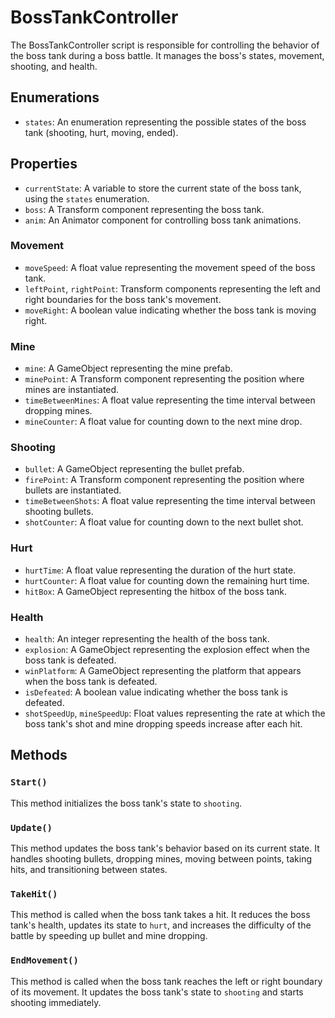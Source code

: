 # BossTankController

The BossTankController script is responsible for controlling the behavior of the boss tank during a boss battle. It manages the boss's states, movement, shooting, and health.

## Enumerations

- `states`: An enumeration representing the possible states of the boss tank (shooting, hurt, moving, ended).

## Properties

- `currentState`: A variable to store the current state of the boss tank, using the `states` enumeration.
- `boss`: A Transform component representing the boss tank.
- `anim`: An Animator component for controlling boss tank animations.

### Movement

- `moveSpeed`: A float value representing the movement speed of the boss tank.
- `leftPoint`, `rightPoint`: Transform components representing the left and right boundaries for the boss tank's movement.
- `moveRight`: A boolean value indicating whether the boss tank is moving right.

### Mine

- `mine`: A GameObject representing the mine prefab.
- `minePoint`: A Transform component representing the position where mines are instantiated.
- `timeBetweenMines`: A float value representing the time interval between dropping mines.
- `mineCounter`: A float value for counting down to the next mine drop.

### Shooting

- `bullet`: A GameObject representing the bullet prefab.
- `firePoint`: A Transform component representing the position where bullets are instantiated.
- `timeBetweenShots`: A float value representing the time interval between shooting bullets.
- `shotCounter`: A float value for counting down to the next bullet shot.

### Hurt

- `hurtTime`: A float value representing the duration of the hurt state.
- `hurtCounter`: A float value for counting down the remaining hurt time.
- `hitBox`: A GameObject representing the hitbox of the boss tank.

### Health

- `health`: An integer representing the health of the boss tank.
- `explosion`: A GameObject representing the explosion effect when the boss tank is defeated.
- `winPlatform`: A GameObject representing the platform that appears when the boss tank is defeated.
- `isDefeated`: A boolean value indicating whether the boss tank is defeated.
- `shotSpeedUp`, `mineSpeedUp`: Float values representing the rate at which the boss tank's shot and mine dropping speeds increase after each hit.

## Methods

### `Start()`

This method initializes the boss tank's state to `shooting`.

### `Update()`

This method updates the boss tank's behavior based on its current state. It handles shooting bullets, dropping mines, moving between points, taking hits, and transitioning between states.

### `TakeHit()`

This method is called when the boss tank takes a hit. It reduces the boss tank's health, updates its state to `hurt`, and increases the difficulty of the battle by speeding up bullet and mine dropping.

### `EndMovement()`

This method is called when the boss tank reaches the left or right boundary of its movement. It updates the boss tank's state to `shooting` and starts shooting immediately.

